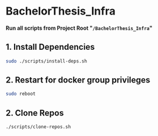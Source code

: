 # BachelorThesis_Infra

**Run all scripts from Project Root "`/BachelorThesis_Infra`"**

## 1. Install Dependencies

```sh
sudo ./scripts/install-deps.sh
```

## 2. Restart for docker group privileges

```sh
sudo reboot
```

## 2. Clone Repos

```sh
./scripts/clone-repos.sh
```